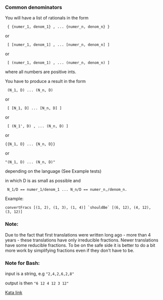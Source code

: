 ### Common denominators

You will have a list of rationals in the form
```
 { {numer_1, denom_1} , ... {numer_n, denom_n} } 
```
or
```
 [ [numer_1, denom_1] , ... [numer_n, denom_n] ] 
```
or
```
 [ (numer_1, denom_1) , ... (numer_n, denom_n) ] 
```
where all numbers are positive ints.

You have to produce a result in the form
```
 (N_1, D) ... (N_n, D) 
```
or
```
 [ [N_1, D] ... [N_n, D] ]
```
or
```
 [ (N_1', D) , ... (N_n, D) ] 
```
or
```
{{N_1, D} ... {N_n, D}} 
```
or
```
"(N_1, D) ... (N_n, D)"
```
depending on the language (See Example tests)

in which D is as small as possible and
```
 N_1/D == numer_1/denom_1 ... N_n/D == numer_n,/denom_n.
```

Example:
```
convertFracs [(1, 2), (1, 3), (1, 4)] `shouldBe` [(6, 12), (4, 12), (3, 12)]
```

### Note:
Due to the fact that first translations were written long ago - more than 4 years - these translations have only irreducible fractions. Newer translations have some reducible fractions. To be on the safe side it is better to do a bit more work by simplifying fractions even if they don't have to be.

### Note for Bash:
input is a string, e.g `"2,4,2,6,2,8"`

output is then `"6 12 4 12 3 12"`

[Kata link](https://www.codewars.com/kata/54d7660d2daf68c619000d95)
